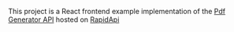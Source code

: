 This project is a React frontend example implementation of the [Pdf Generator API](https://rapidapi.com/domware.apps/api/pdf-generator3) hosted on [RapidApi](https://rapidapi.com/)
